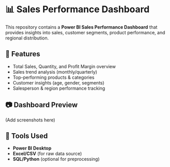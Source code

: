 # 📊 Sales Performance Dashboard

This repository contains a **Power BI Sales Performance Dashboard** that provides insights into sales, customer segments, product performance, and regional distribution.

## 🚀 Features
- Total Sales, Quantity, and Profit Margin overview
- Sales trend analysis (monthly/quarterly)
- Top-performing products & categories
- Customer insights (age, gender, segments)
- Salesperson & region performance tracking


## 📷 Dashboard Preview
(Add screenshots here)

## 🔧 Tools Used
- **Power BI Desktop**
- **Excel/CSV** (for raw data source)
- **SQL/Python** (optional for preprocessing)



